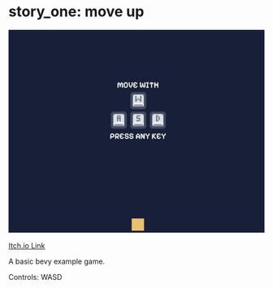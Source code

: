 # story_one: move up

![Cover Image](./art/cover_image.png)

[Itch.io Link](https://invalidlifetime.itch.io/story-one)

A basic bevy example game.

Controls: WASD
